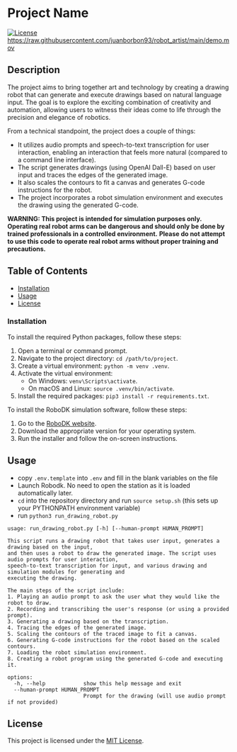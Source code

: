 # Project Name

[![License](https://img.shields.io/badge/license-MIT-blue.svg)](LICENSE)
https://raw.githubusercontent.com/juanborbon93/robot_artist/main/demo.mov
## Description

The project aims to bring together art and technology by creating a drawing robot that can generate and execute drawings based on natural language input. The goal is to explore the exciting combination of creativity and automation, allowing users to witness their ideas come to life through the precision and elegance of robotics.

From a technical standpoint, the project does a couple of things:
- It utilizes audio prompts and speech-to-text transcription for user interaction, enabling an interaction that feels more natural (compared to a command line interface). 
- The script generates drawings (using OpenAI Dall-E) based on user input and traces the edges of the generated image. 
- It also scales the contours to fit a canvas and generates G-code instructions for the robot. 
- The project incorporates a robot simulation environment and executes the drawing using the generated G-code.

**WARNING: This project is intended for simulation purposes only. Operating real robot arms can be dangerous and should only be done by trained professionals in a controlled environment.**
**Please do not attempt to use this code to operate real robot arms without proper training and precautions.**

## Table of Contents

- [Installation](#installation)
- [Usage](#usage)
- [License](#license)


### Installation

To install the required Python packages, follow these steps:

1. Open a terminal or command prompt.
2. Navigate to the project directory: `cd /path/to/project`.
3. Create a virtual environment: `python -m venv .venv`.
4. Activate the virtual environment:
    - On Windows: `venv\Scripts\activate`.
    - On macOS and Linux: `source .venv/bin/activate`.
5. Install the required packages: `pip3 install -r requirements.txt`.

To install the RoboDK simulation software, follow these steps:

1. Go to the [RoboDK website](https://robodk.com/).
2. Download the appropriate version for your operating system.
3. Run the installer and follow the on-screen instructions.

## Usage
- copy `.env.template` into `.env` and fill in the blank variables on the file
- Launch Robodk. No need to open the station as it is loaded automatically later.
- `cd` into the repository directory and run `source setup.sh` (this sets up your PYTHONPATH environment variable)
- run `python3 run_drawing_robot.py`

```
usage: run_drawing_robot.py [-h] [--human-prompt HUMAN_PROMPT]

This script runs a drawing robot that takes user input, generates a drawing based on the input,
and then uses a robot to draw the generated image. The script uses audio prompts for user interaction,
speech-to-text transcription for input, and various drawing and simulation modules for generating and
executing the drawing.

The main steps of the script include:
1. Playing an audio prompt to ask the user what they would like the robot to draw.
2. Recording and transcribing the user's response (or using a provided prompt).
3. Generating a drawing based on the transcription.
4. Tracing the edges of the generated image.
5. Scaling the contours of the traced image to fit a canvas.
6. Generating G-code instructions for the robot based on the scaled contours.
7. Loading the robot simulation environment.
8. Creating a robot program using the generated G-code and executing it.

options:
  -h, --help            show this help message and exit
  --human-prompt HUMAN_PROMPT
                        Prompt for the drawing (will use audio prompt if not provided)
```

## License

This project is licensed under the [MIT License](LICENSE.txt).

